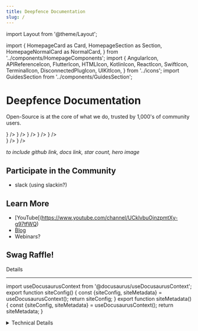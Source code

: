 ```yaml
---
title: Deepfence Documentation
slug: /
---
```


import Layout from '@theme/Layout';

import {
  HomepageCard as Card,
  HomepageSection as Section,
  HomepageNormalCard as NormalCard,
} from '../components/HomepageComponents';
import {
  AngularIcon,
  APIReferenceIcon,
  FlutterIcon,
  HTMLIcon,
  KotlinIcon,
  ReactIcon,
  SwiftIcon,
  TerminalIcon,
  DisconnectedPlugIcon,
  UIKitIcon,
} from '../icons';
import GuidesSection from '../components/GuidesSection';

# Deepfence Documentation

Open-Source is at the core of what we do, trusted by 1,000's of community users. 

<Section title="">
  <NormalCard
    title="100% open source"
    description="Deepfence open source projects are completely open source. No phone-home, no limits on scans, no commercial upsell."
  />
  <NormalCard
    title="900,000 Docker Pulls"
    description="Deepfence ThreatMapper is trusted by 1,000's of community users to find threats hidden in production platforms."
  />
  <NormalCard
    title="4,923 GitHub Stars"
    description="Across multiple repos, Deepfence projects are amongst the fastest adopted security solutions for cloud-native apps."
  />
</Section>


<Section title="Deepfence Open Source Projects">
  <Card
    title="ThreatMapper"
    description="Deepfence ThreatMapper hunts for vulnerabilities in your production platforms, and ranks these vulnerabilities based on their risk-of-exploit. You can then prioritize the issues that present the greatest risk to the security of your applications."
    to="/threatmapper"
    icon={<UIKitIcon />}
  />
  <Card
    title="SecretScanner"
    description="Deepfence SecretScanner can find unprotected secrets in container images or file systems."
    to="/secretscanner"
    icon={<UIKitIcon />}
  />
  <Card
    title="YaRadare"
    description="Deepfence YaRadare scans container images, running Docker containers, and filesystems to find indicators of malware. It uses a YARA ruleset to identify resources that match known malware signatures, and may indicate that the container or filesystem has been compromised."
    to="/yaradare"
    icon={<UIKitIcon />}
  />
  <Card
    title="PacketStreamer"
    description="Deepfence PacketStreamer is a high-performance remote packet capture and collection tool. It is used to gather network traffic on demand from cloud workloads for forensic analysis."
    to="/packetstreamer"
    icon={<UIKitIcon />}
  />
  <Card
    title="FlowMeter"
    description="Deepfence FlowMeter is an experimental utility built to analyse and classify packets by looking at packet headers. We use FlowMeter internally to quickly analyse and label packets."
    to="/flowmeter"
    icon={<UIKitIcon />}
  />
</Section>
<Section title="Deepfence Enterprise Products" id="web-sdks">
  <NormalCard
    title="ThreatStryker"
    description="Deepfence ThreatStryker observes, correlates, learns, and acts to protect your cloud-native applications, across clouds and on-prem locations."
    to="/threatstryker"
    icon={<UIKitIcon />}
  />
  <NormalCard
    title="Deepfence Cloud"
    description="Deepfence Cloud is a self-service portal from which you can create an organization and invite users to that organization. You can then deploy ThreatStryker console instances in any of the available clouds. Deepfence Cloud users in your organization have access to these consoles and can log in directly without any additional credentials"
    to="/threatstryker/cloud"
    icon={<UIKitIcon />}
  />
</Section>










*to include github link, docs link, star count, hero image*

## Participate in the Community

 * slack (using slackin?)

## Learn More

 * [YouTube[(https://www.youtube.com/channel/UCklvbuOjnzpmtXy-g97tfWQ)
 * [Blog](https://deepfence.io/blog/)
 * Webinars?

## Swag Raffle!

Details



<hr/>

import useDocusaurusContext from '@docusaurus/useDocusaurusContext';
export function siteConfig() {
  const {siteConfig, siteMetadata} = useDocusaurusContext();
  return siteConfig;
}
export function siteMetadata() {
  const {siteConfig, siteMetadata} = useDocusaurusContext();
  return siteMetadata;
}


<details>
	<summary>Technical Details</summary>

<details>
	<summary><b>Site Config.</b>  Site config comes from <code>docusaurus.config.js</code></summary>
	<pre>{JSON.stringify( siteConfig(), null, 2 )}</pre>
</details>


<details>
  <summary><b>Site MetaData.</b>  Site metadata comes from docusaurus install</summary>
  <pre>{JSON.stringify(siteMetadata(), null, 2) }</pre>
</details>

</details>
